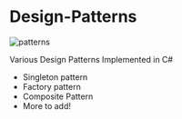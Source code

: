 # Design-Patterns

![patterns](https://user-images.githubusercontent.com/64654197/156891235-2a29575c-0583-47a5-ba2c-612e1e489db8.png)


Various Design Patterns Implemented in C#

- Singleton pattern
- Factory pattern
- Composite Pattern
- More to add!
